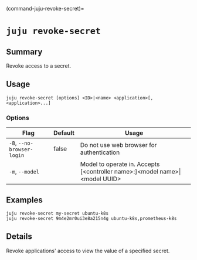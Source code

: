 (command-juju-revoke-secret)=
# `juju revoke-secret`

## Summary
Revoke access to a secret.

## Usage
```juju revoke-secret [options] <ID>|<name> <application>[,<application>...]```

### Options
| Flag | Default | Usage |
| --- | --- | --- |
| `-B`, `--no-browser-login` | false | Do not use web browser for authentication |
| `-m`, `--model` |  | Model to operate in. Accepts [&lt;controller name&gt;:]&lt;model name&gt;&#x7c;&lt;model UUID&gt; |

## Examples

    juju revoke-secret my-secret ubuntu-k8s
    juju revoke-secret 9m4e2mr0ui3e8a215n4g ubuntu-k8s,prometheus-k8s


## Details

Revoke applications' access to view the value of a specified secret.
